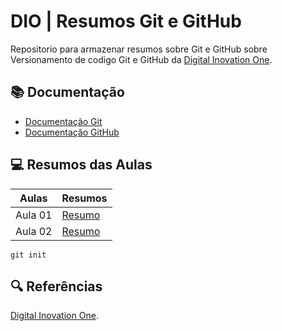 
# DIO | Resumos Git e GitHub
Repositorio para armazenar resumos sobre Git e GitHub sobre Versionamento de codigo Git e GitHub da
[Digital Inovation One](https://web.dio.me/home).

## 📚 Documentação 
- [Documentação Git](https://git-scm.com/doc)
- [Documentação GitHub](https://docs.github.com/)
## 💻 Resumos das Aulas
| Aulas | Resumos |
|-------|---------|
| Aula 01|[Resumo]()|
| Aula 02 |[Resumo]()|
```
git init
```
## 🔍 Referências 
[Digital Inovation One]().
